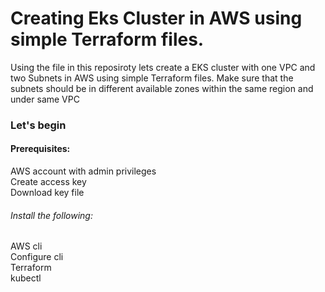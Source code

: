 <h1>Creating Eks Cluster in AWS using simple Terraform files.</h1>

Using the file in this reposiroty lets create a EKS cluster with one VPC and two Subnets in AWS using simple Terraform files.
Make sure that the subnets should be in different available zones within the same region and under same VPC

<h3> Let's begin </h3>
<h4>Prerequisites:</h4>
   AWS account with admin privileges<br>
      Create access key<br>
      Download key file<br>
  <h6> Install the following:</h6>
      AWS cli<br>
      Configure cli<br>
      Terraform <br>
      kubectl <br>
   
    

